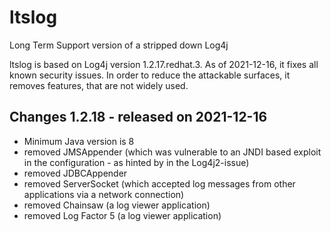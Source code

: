 # ltslog
Long Term Support version of a stripped down Log4j


ltslog is based on Log4j version 1.2.17.redhat.3.  As of 2021-12-16, it fixes all known security issues. 
In order to reduce the attackable surfaces, it removes features, that are not widely used.


## Changes 1.2.18 - released on 2021-12-16

- Minimum Java version is 8
- removed JMSAppender (which was vulnerable to an JNDI based exploit in the configuration - as hinted by in the Log4j2-issue)
- removed JDBCAppender
- removed ServerSocket (which accepted log messages from other applications via a network connection)
- removed Chainsaw (a log viewer application)
- removed Log Factor 5 (a log viewer application)
